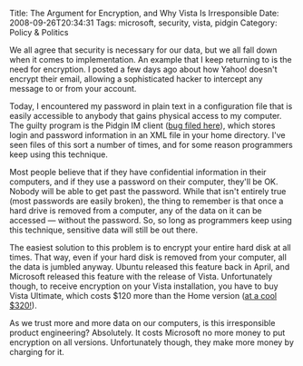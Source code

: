 Title: The Argument for Encryption, and Why Vista Is Irresponsible
Date: 2008-09-26T20:34:31
Tags: microsoft, security, vista, pidgin
Category: Policy & Politics

We all agree that security is necessary for our data, but we all fall down when it comes to implementation. An example that I keep returning to is the need for encryption. I posted a few days ago about how Yahoo! doesn't encrypt their email, allowing a sophisticated hacker to intercept any message to or from your account. 

Today, I encountered my password in plain text in a configuration file that is easily accessible to anybody that gains physical access to my computer. The guilty program is the Pidgin IM client (<a href="http://developer.pidgin.im/ticket/5872">bug filed here</a>), which stores login and password information in an XML file in your home directory. I've seen files of this sort a number of times, and for some reason programmers keep using this technique.

Most people believe that if they have confidential information in their computers, and if they use a password on their computer, they'll be OK. Nobody will be able to get past the password. While that isn't entirely true (most passwords are easily broken), the thing to remember is that once a hard drive is removed from a computer, any of the data on it can be accessed &#8212; without the password. So, so long as programmers keep using this technique, sensitive data will still be out there.

The easiest solution to this problem is to encrypt your entire hard disk at all times. That way, even if your hard disk is removed from your computer, all the data is jumbled anyway. Ubuntu released this feature back in April, and Microsoft released this feature with the release of Vista. Unfortunately though, to receive encryption on your Vista installation, you have to buy Vista Ultimate, which costs $120 more than the Home version (<a href="http://www.microsoft.com/windows/windows-vista/compare-editions/default.aspx">at a cool $320!</a>).

As we trust more and more data on our computers, is this irresponsible product engineering? Absolutely. It costs Microsoft no more money to put encryption on all versions. Unfortunately though, they make more money by charging for it. 
